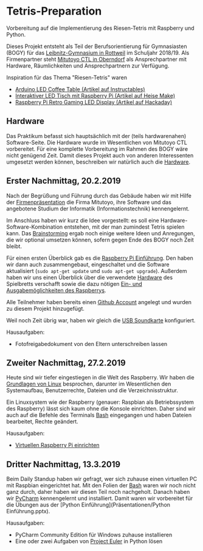 # Tetris-Preparation
Vorbereitung auf die Implementierung des Riesen-Tetris mit Raspberry und Python.

Dieses Projekt entsteht als Teil der Berufsorientierung für Gymnasiasten (BOGY) für das [Leibnitz-Gymnasium in Rottweil](https://lg.rw.schule-bw.de/home/?page_id=11268) im Schuljahr 2018/19. Als Firmenpartner steht [Mitutoyo CTL in Oberndorf](http://www.mitutoyo-ctl.de/de/karriere/ausbildungundstudium) als Ansprechpartner mit Hardware, Räumlichkeiten und Ansprechpartnern zur Verfügung.

Inspiration für das Thema "Riesen-Tetris" waren

* [Arduino LED Coffee Table (Artikel auf Instructables)](https://www.instructables.com/id/Arduino-LED-Coffee-Table/)
* [Interaktiver LED Tisch mit Raspberry Pi (Artikel auf Heise Make)](https://www.heise.de/make/meldung/Fleissarbeit-Interaktiver-LED-Tisch-mit-Raspberry-Pi-3619636.html)
* [Raspberry Pi Retro Gaming LED Display (Artikel auf Hackaday)](https://hackaday.io/project/11064-raspberry-pi-retro-gaming-led-display)

## Hardware

Das Praktikum befasst sich hauptsächlich mit der (teils hardwarenahen) Software-Seite. Die Hardware wurde im Wesentlichen von Mitutoyo CTL vorbereitet. Für eine komplette Vorbereitung im Rahmen des BOGY wäre nicht genügend Zeit. Damit dieses Projekt auch von anderen Interessenten umgesetzt werden können, beschreiben wir natürlich auch die [Hardware](Hardware.md).

## Erster Nachmittag, 20.2.2019

Nach der Begrüßung und Führung durch das Gebäude haben wir mit Hilfe der [Firmenpräsentation](Präsentationen/Firmenpräsentation_16_9.pptx) die Firma Mitutoyo, ihre Software und das angebotene Studium der Informatik (Informationstechnik) kennengelernt.

Im Anschluss haben wir kurz die Idee vorgestellt: es soll eine Hardware-Software-Kombination entstehen, mit der man zumindest Tetris spielen kann. Das [Brainstorming](Brainstorming.md) ergab noch einige weitere Ideen und Anregungen, die wir optional umsetzen können, sofern gegen Ende des BOGY noch Zeit bleibt.

Für einen ersten Überblick gab es die [Raspberry Pi Einführung](Präsentationen/Raspberry%20Hardware.pptx). Den haben wir dann auch zusammengebaut, eingeschaltet und die Software aktualisiert (`sudo apt-get update` und `sudo apt-get upgrade`). Außerdem haben wir uns einen Überblick über die verwendete [Hardware](Hardware.md) des Spielbretts verschafft sowie die dazu nötigen [Ein- und Ausgabemöglichkeiten des Raspberrys](Präsentationen/Hardware%20Einführung.pptx).

Alle Teilnehmer haben bereits einen [Github Account](https://github.com/join) angelegt und wurden zu diesem Projekt hinzugefügt.

Weil noch Zeit übrig war, haben wir gleich die [USB Soundkarte](Präsentationen/USB%20Soundkarte.pptx) konfiguriert.

Hausaufgaben:

* Fotofreigabedokument von den Eltern unterschreiben lassen

## Zweiter Nachmittag, 27.2.2019

Heute sind wir tiefer eingestiegen in die Welt des Raspberry. Wir haben die [Grundlagen von Linux](Prsäentationen/Linux.pptx) besprochen, darunter im Wesentlichen den Systemaufbau, Benutzerrechte, Dateien und die Verzeichnisstruktur.

Ein Linuxsystem wie der Raspberry (genauer: Raspbian als Betriebssystem des Raspberry) lässt sich kaum ohne die Konsole einrichten. Daher sind wir auch auf die Befehle des Terminals [Bash](Präsentationen/Bash.pptx) eingegangen und haben Dateien bearbeitet, Rechte geändert.

Hausaufgaben:

* [Virtuellen Raspberry Pi einrichten](virtual_raspberry.md)

## Dritter Nachmittag, 13.3.2019

Beim Daily Standup haben wir gefragt, wer sich zuhause einen virtuellen PC mit Raspbian eingerichtet hat.
Mit den Folien der [Bash](Präsentationen/Bash.pptx) waren wir noch nicht ganz durch, daher haben wir diesen Teil noch nachgeholt. Danach haben wir [PyCharm](Präsentationen/Pycharm.pptx) kennengelernt und installiert. Damit waren wir vorbereitet für die Übungen aus der [Python Einführung](Präsentationen/Python Einführung.pptx).

Hausaufgaben:

* PyCharm Community Edition für Windows zuhause installieren
* Eine oder zwei Aufgaben von [Project Euler](https://projecteuler.net/archives) in Python lösen